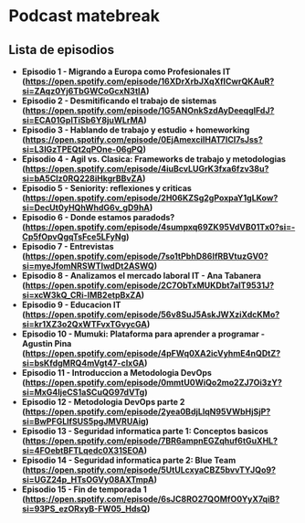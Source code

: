 # Podcast matebreak
## Lista de episodios

- **Episodio 1 - Migrando a Europa como Profesionales IT (https://open.spotify.com/episode/16XDrXrbJXqXfICwrQKAuR?si=ZAqz0Yj6TbGWCoGcxN3tIA)**
- **Episodio 2 - Desmitificando el trabajo de sistemas (https://open.spotify.com/episode/1G5ANOnkSzdAyDeeqglFdJ?si=ECA01GplTiSb6Y8juWLrMA)**
- **Episodio 3 - Hablando de trabajo y estudio + homeworking (https://open.spotify.com/episode/0EjAmexciIHAT7ICI7sJss?si=L3IGzTPEQt2qPOne-06gPQ)**
- **Episodio 4 - Agil vs. Clasica: Frameworks de trabajo y metodologias (https://open.spotify.com/episode/4iuBcvLUGrK3fxa6fzv38u?si=bA5Clz0RQ228iHkgrBBvZA)**
- **Episodio 5 - Seniority: reflexiones y criticas (https://open.spotify.com/episode/2H06KZSg2gPoxpaY1gLKow?si=DecUt0yHQhWhdG6v_gD9hA)**
- **Episodio 6 - Donde estamos paradods? (https://open.spotify.com/episode/4sumpxq69ZK95VdVB01Tx0?si=-Cp5fOpvQgqTsFce5LFyNg)**
- **Episodio 7 - Entrevistas (https://open.spotify.com/episode/7so1tPbhD86IfRBVtuzGV0?si=myeJfomNRSWTIwdDt2ASWQ)**
- **Episodio 8 - Analizamos el mercado laboral IT - Ana Tabanera (https://open.spotify.com/episode/2C7ObTxMUKDbt7alT9531J?si=xcW3kQ_CRi-IMB2etpBxZA)**
- **Episodio 9 - Educacion IT (https://open.spotify.com/episode/56v8SuJ5AskJWXziXdcKMo?si=kr1XZ3o2QxWTFvxTGvycGA)**
- **Episodio 10 - Mumuki: Plataforma para aprender a programar - Agustin Pina (https://open.spotify.com/episode/4pFWq0XA2icVyhmE4nQDtZ?si=bsKfdgMRQ4mVgt47-cIxGA)**
- **Episodio 11 - Introduccion a Metodologia DevOps (https://open.spotify.com/episode/0mmtU0WiQo2mo2ZJ7Oi3zY?si=MxG4ljeCS1aSCuQG97dVTg)**
- **Episodio 12 - Metodologia DevOps parte 2 (https://open.spotify.com/episode/2yea0BdjLlqN95VWbHjSjP?si=BwPFGLlfSUS5pgJMVRUAig)**
- **Episodio 13 - Seguridad informatica parte 1: Conceptos basicos (https://open.spotify.com/episode/7BR6ampnEGZqhuf6tGuXHL?si=4FOebtBFTLqedc0X31SEOA)**
- **Episodio 14 - Seguridad informatica parte 2: Blue Team (https://open.spotify.com/episode/5UtULcxyaCBZ5bvvTYJQo9?si=UGZ24p_HTsOGVy08AXTmpA)**
- **Episodio 15 - Fin de temporada 1 (https://open.spotify.com/episode/6sJC8RO27QOMfO0YyX7qiB?si=93PS_ezORxyB-FW05_HdsQ)**

